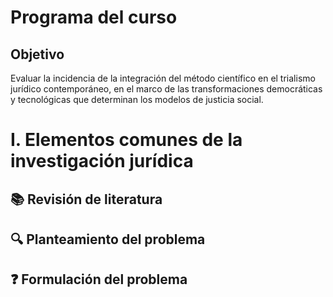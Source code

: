 # Programa del curso

## Objetivo
Evaluar la incidencia de la integración del método científico en el trialismo jurídico contemporáneo, en el marco de las transformaciones democráticas y tecnológicas que determinan los modelos de justicia social.

# I. Elementos comunes de la investigación jurídica

## 📚 Revisión de literatura

## 🔍 Planteamiento del problema

## ❓ Formulación del problema
